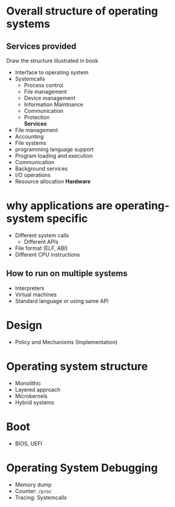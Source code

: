 # Overall structure of operating systems
## Services provided
Draw the structure illustrated in book
- Interface to operating system
- Systemcalls
    - Process control
    - File management
    - Device management
    - Information Maintnance
    - Communication
    - Protection   
**Services**
- File management
- Accounting
- File systems
- programming language support
- Program loading and execution
- Communication
- Background services
- I/O operations
- Resource allocation
**Hardware**

# why applications are operating-system specific
- Different system calls
    - Different APIs
- File format (ELF, ABI)
- Different CPU instructions
## How to run on multiple systems
- Interpreters
- Virtual machines
- Standard language or using same API

# Design
- Policy and Mechanisms (Implementation)

# Operating system structure
- Monolithic
- Layered approach
- Microkernels
- Hybrid systems

# Boot
- BIOS, UEFI

# Operating System Debugging
- Memory dump
- Counter: `/proc`
- Tracing: Systemcalls
